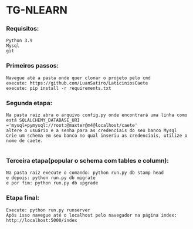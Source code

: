 # TG-NLEARN


### Requisitos:

```
Python 3.9
Mysql
git

```

### Primeiros passos:

```
Navegue até a pasta onde quer clonar o projeto pelo cmd
execute: https://github.com/LuanSatiro/LaticiniosCaete
execute: pip install -r requirements.txt
```

### Segunda etapa: 

```
Na pasta raiz abra o arquivo config.py onde encontrará uma linha como está SQLALCHEMY_DATABASE_URI ='mysql+pymysql://root:@maxter@m4@localhost/caete'
altere o usuário e a senha para as credenciais do seu banco Mysql
Crie um schema em seu banco no qual inseriu as credenciais, utilize o nome de caete.


```
### Terceira etapa(popular o schema com tables e column): 

```
Na pasta raiz execute o comando: python run.py db stamp head
e depois: python run.py db migrate
e por fim: python run.py db upgrade

```

### Etapa final: 

```
Execute: python run.py runserver
Após isso navegue até o localhost pelo navegador na página index: http://localhost:5000/index

```


